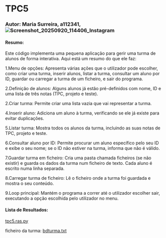 # TPC5
### Autor: Maria Surreira, a112341,![Screenshot_20250920_114406_Instagram](https://github.com/user-attachments/assets/151788e3-218c-4c92-a633-dc62cbfab866)

#### Resumo:

Este código implementa uma pequena aplicação para gerir uma turma de alunos de forma interativa. Aqui está um resumo do que ele faz:

1.Menu de opções: Apresenta várias ações que o utilizador pode escolher, como criar uma turma, inserir alunos, listar a turma, consultar um aluno por ID, guardar ou carregar a turma de um ficheiro, e sair do programa.

2.Definição de alunos: Alguns alunos já estão pré-definidos com nome, ID e uma lista de três notas (TPC, projeto e teste).

2.Criar turma: Permite criar uma lista vazia que vai representar a turma.

4.Inserir aluno: Adiciona um aluno à turma, verificando se ele já existe para evitar duplicações.

5.Listar turma: Mostra todos os alunos da turma, incluindo as suas notas de TPC, projeto e teste.

6.Consultar aluno por ID: Permite procurar um aluno específico pelo seu ID e exibe o seu nome; se o ID não estiver na turma, informa que não é válido.

7.Guardar turma em ficheiro: Cria uma pasta chamada ficheiros (se não existir) e guarda os dados da turma num ficheiro de texto. Cada aluno é escrito numa linha separada.

8.Carregar turma de ficheiro: Lê o ficheiro onde a turma foi guardada e mostra o seu conteúdo.

9.Loop principal: Mantém o programa a correr até o utilizador escolher sair, executando a opção escolhida pelo utilizador no menu.

#### Lista de Resultados:
[tpc5.ras.py](https://github.com/user-attachments/files/23049263/tpc5.ras.py)


ficheiro da turma: [bdturma.txt](https://github.com/user-attachments/files/22990887/bdturma.txt)


        
